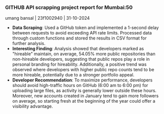 ### GITHUB API scrapping project report for Mumbai:50
umang bansal | 23f1002940 | 31-10-2024

* **Data Scraping**: Used a GitHub token and implemented a 1-second delay between requests to avoid exceeding API rate limits. Processed data through custom functions and stored the results in CSV format for further analysis.
* **Interesting Finding**: Analysis showed that developers marked as "hireable" maintain, on average, 54.05% more public repositories than non-hireable developers, suggesting that public repos play a role in personal branding for hireability. Additionally, a positive trend was observed where developers with higher public repo counts tend to be more hireable, potentially due to a stronger portfolio appeal.
* **Developer Recommendation**: To maximize performance, developers should avoid high-traffic hours on GitHub (6:00 am to 6:00 pm) for uploading large files, as activity is generally lower outside these hours. Moreover, new accounts created in January tend to gain more followers on average, so starting fresh at the beginning of the year could offer a visibility advantage.
